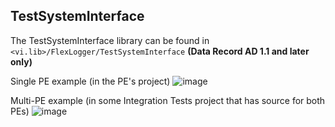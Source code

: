 ## TestSystemInterface
  
The TestSystemInterface library can be found in `<vi.lib>/FlexLogger/TestSystemInterface` **(Data Record AD 1.1 and later only)**

Single PE example (in the PE's project)
![image](https://user-images.githubusercontent.com/39499264/127672188-3e330d7f-5d82-4a20-88f8-e7bb9f0215b3.png)

Multi-PE example (in some Integration Tests project that has source for both PEs)
![image](https://user-images.githubusercontent.com/39499264/127672248-1d777d6b-0bf6-4256-bbd5-e9b8793f54e6.png)
